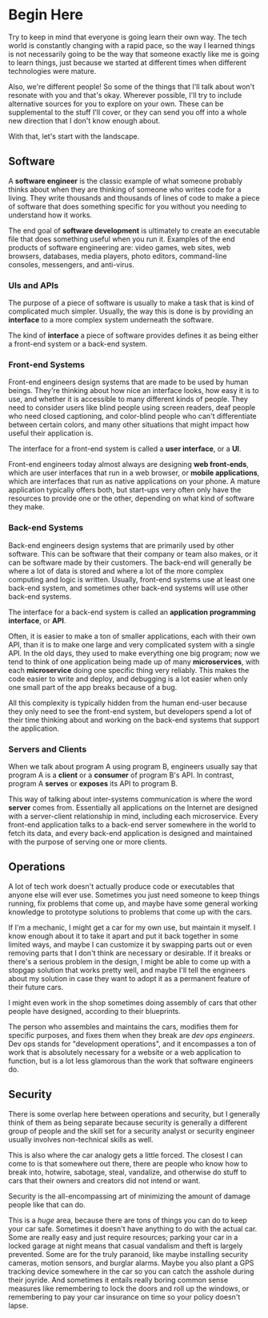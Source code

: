 # Begin Here

Try to keep in mind that everyone is going learn their own way. The tech world is constantly changing with a rapid pace, so the way I learned things is not necessarily going to be the way that someone exactly like me is going to learn things, just because we started at different times when different technologies were mature.

Also, we're different people! So some of the things that I'll talk about won't resonate with you and that's okay. Wherever possible, I'll try to include alternative sources for you to explore on your own. These can be supplemental to the stuff I'll cover, or they can send you off into a whole new direction that I don't know enough about.

With that, let's start with the landscape.

## Software

A **software engineer** is the classic example of what someone probably thinks about when they are thinking of someone who writes code for a living. They write thousands and thousands of lines of code to make a piece of software that does something specific for you without you needing to understand how it works.

The end goal of **software development** is ultimately to create an executable file that does something useful when you run it. Examples of the end products of software engineering are: video games, web sites, web browsers, databases, media players, photo editors, command-line consoles, messengers, and anti-virus.

### UIs and APIs

The purpose of a piece of software is usually to make a task that is kind of complicated much simpler. Usually, the way this is done is by providing an **interface** to a more complex system underneath the software.

The kind of **interface** a piece of software provides defines it as being either a front-end system or a back-end system.

### Front-end Systems

Front-end engineers design systems that are made to be used by human beings. They're thinking about how nice an interface looks, how easy it is to use, and whether it is accessible to many different kinds of people. They need to consider users like blind people using screen readers, deaf people who need closed captioning, and color-blind people who can't differentiate between certain colors, and many other situations that might impact how useful their application is.

The interface for a front-end system is called a **user interface**, or a **UI**.

Front-end engineers today almost always are designing **web front-ends**, which are user interfaces that run in a web browser, or **mobile applications**, which are interfaces that run as native applications on your phone. A mature application typically offers both, but start-ups very often only have the resources to provide one or the other, depending on what kind of software they make.

### Back-end Systems

Back-end engineers design systems that are primarily used by other software. This can be software that their company or team also makes, or it can be software made by their customers. The back-end will generally be where a lot of data is stored and where a lot of the more complex computing and logic is written. Usually, front-end systems use at least one back-end system, and sometimes other back-end systems will use other back-end systems.

The interface for a back-end system is called an **application programming interface**, or **API**.

Often, it is easier to make a ton of smaller applications, each with their own API, than it is to make one large and very complicated system with a single API. In the old days, they used to make everything one big program; now we tend to think of one application being made up of many **microservices**, with each **microservice** doing one specific thing very reliably. This makes the code easier to write and deploy, and debugging is a lot easier when only one small part of the app breaks because of a bug.

All this complexity is typically hidden from the human end-user because they only need to see the front-end system, but developers spend a lot of their time thinking about and working on the back-end systems that support the application.

### Servers and Clients

When we talk about program A using program B, engineers usually say that program A is a **client** or a **consumer** of program B's API. In contrast, program A **serves** or **exposes** its API to program B.

This way of talking about inter-systems communication is where the word **server** comes from. Essentially all applications on the Internet are designed with a server-client relationship in mind, including each microservice. Every front-end application talks to a back-end server somewhere in the world to fetch its data, and every back-end application is designed and maintained with the purpose of serving one or more clients.

## Operations

A lot of tech work doesn't actually produce code or executables that anyone else will ever use. Sometimes you just need someone to keep things running, fix problems that come up, and maybe have some general working knowledge to prototype solutions to problems that come up with the cars.

If I'm a mechanic, I might get a car for my own use, but maintain it myself. I know enough about it to take it apart and put it back together in some limited ways, and maybe I can customize it by swapping parts out or even removing parts that I don't think are necessary or desirable. If it breaks or there's a serious problem in the design, I might be able to come up with a stopgap solution that works pretty well, and maybe I'll tell the engineers about my solution in case they want to adopt it as a permanent feature of their future cars.

I might even work in the shop sometimes doing assembly of cars that other people have designed, according to their blueprints.

The person who assembles and maintains the cars, modifies them for specific purposes, and fixes them when they break are *dev ops engineers*. Dev ops stands for "development operations", and it encompasses a ton of work that is absolutely necessary for a website or a web application to function, but is a lot less glamorous than the work that software engineers do.

## Security

There is some overlap here between operations and security, but I generally think of them as being separate because security is generally a different group of people and the skill set for a security analyst or security engineer usually involves non-technical skills as well.

This is also where the car analogy gets a little forced. The closest I can come to is that somewhere out there, there are people who know how to break into, hotwire, sabotage, steal, vandalize, and otherwise do stuff to cars that their owners and creators did not intend or want.

Security is the all-encompassing art of minimizing the amount of damage people like that can do.

This is a _huge_ area, because there are tons of things you can do to keep your car safe. Sometimes it doesn't have anything to do with the actual car. Some are really easy and just require resources; parking your car in a locked garage at night means that casual vandalism and theft is largely prevented. Some are for the truly paranoid, like maybe installing security cameras, motion sensors, and burglar alarms. Maybe you also plant a GPS tracking device somewhere in the car so you can catch the asshole during their joyride. And sometimes it entails really boring common sense measures like remembering to lock the doors and roll up the windows, or remembering to pay your car insurance on time so your policy doesn't lapse.

